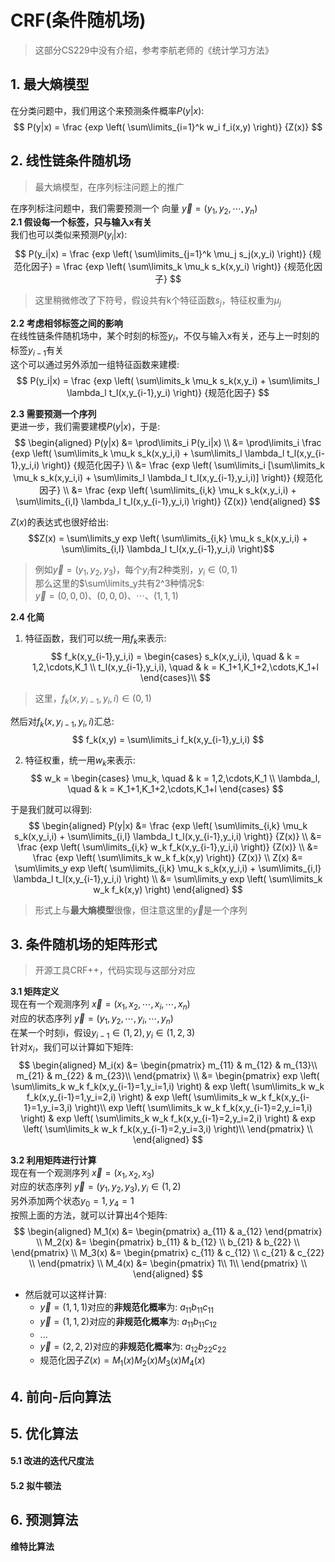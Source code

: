 # CRF(条件随机场)
> 这部分CS229中没有介绍，参考李航老师的《统计学习方法》

## 1. **最大熵模型**
在分类问题中，我们用这个来预测条件概率$P(y|x)$:
$$ P(y|x) = \frac {exp \left( \sum\limits_{i=1}^k w_i f_i(x,y) \right)} {Z(x)} $$

## 2. 线性链条件随机场
> 最大熵模型，在序列标注问题上的推广

在序列标注问题中，我们需要预测一个 向量 $\vec{y} = (y_1, y_2, \cdots, y_n)$  
**2.1 假设每一个标签，只与输入x有关**  
我们也可以类似来预测$P(y_i|x)$:  
$$ 
P(y_i|x) = \frac {exp \left( \sum\limits_{j=1}^k \mu_j s_j(x,y_i) \right)} {规范化因子} 
= \frac {exp \left( \sum\limits_k \mu_k s_k(x,y_i) \right)} {规范化因子} 
$$
> 这里稍微修改了下符号，假设共有k个特征函数$s_j$，特征权重为$\mu_j$


**2.2 考虑相邻标签之间的影响**  
在线性链条件随机场中，某个时刻的标签$y_i$，不仅与输入x有关，还与上一时刻的标签$y_{i-1}$有关  
这个可以通过另外添加一组特征函数来建模:
$$ 
P(y_i|x) = \frac {exp \left( \sum\limits_k \mu_k s_k(x,y_i) + \sum\limits_l \lambda_l t_l(x,y_{i-1},y_i) \right)} {规范化因子} 
$$

**2.3 需要预测一个序列**  
更进一步，我们需要建模$P(y|x)$，于是:  
$$
\begin{aligned}
    P(y|x) &= \prod\limits_i P(y_i|x) \\
    &= \prod\limits_i \frac {exp \left( \sum\limits_k \mu_k s_k(x,y_i,i) + \sum\limits_l \lambda_l t_l(x,y_{i-1},y_i,i) \right)} {规范化因子} \\
    &= \frac {exp \left( \sum\limits_i [\sum\limits_k \mu_k s_k(x,y_i,i) + \sum\limits_l \lambda_l t_l(x,y_{i-1},y_i,i)] \right)} {规范化因子} \\
    &= \frac {exp \left( \sum\limits_{i,k} \mu_k s_k(x,y_i,i) + \sum\limits_{i,l} \lambda_l t_l(x,y_{i-1},y_i,i) \right)} {Z(x)}
\end{aligned}
$$

$Z(x)$的表达式也很好给出:  
$$Z(x) = \sum\limits_y exp \left( \sum\limits_{i,k} \mu_k s_k(x,y_i,i) + \sum\limits_{i,l} \lambda_l t_l(x,y_{i-1},y_i,i) \right)$$
> 例如$\vec{y} = (y_1, y_2, y_3)$，每个$y_i$有2种类别，$y_i \in (0,1)$  
> 那么这里的$\sum\limits_y共有2^3种情况$:  
> $\vec{y} = (0,0,0)、(0,0,0)、\cdots、(1,1,1)$

**2.4 化简**
1. 特征函数，我们可以统一用$f_k$来表示:
$$
    f_k(x,y_{i-1},y_i,i) = 
    \begin{cases}
        s_k(x,y_i,i), \quad & k = 1,2,\cdots,K_1 \\
        t_l(x,y_{i-1},y_i,i), \quad & k = K_1+1,K_1+2,\cdots,K_1+l
    \end{cases}\\
$$
> 这里，$f_k(x,y_{i-1},y_i,i) \in (0,1)$

然后对$f_k(x,y_{i-1},y_i,i)$汇总:  
$$
    f_k(x,y) = \sum\limits_i f_k(x,y_{i-1},y_i,i)
$$

2. 特征权重，统一用$w_k$来表示:  
$$
    w_k = 
    \begin{cases}
        \mu_k, \quad & k = 1,2,\cdots,K_1 \\
        \lambda_l, \quad & k = K_1+1,K_1+2,\cdots,K_1+l
    \end{cases}
$$

于是我们就可以得到:
$$
\begin{aligned}
    P(y|x) &=  \frac {exp \left( \sum\limits_{i,k} \mu_k s_k(x,y_i,i) + \sum\limits_{i,l} \lambda_l t_l(x,y_{i-1},y_i,i) \right)} {Z(x)} \\
    &= \frac {exp \left( \sum\limits_{i,k} w_k f_k(x,y_{i-1},y_i,i) \right)} {Z(x)} \\
    &= \frac {exp \left( \sum\limits_k w_k f_k(x,y) \right)} {Z(x)} \\
    Z(x) &= \sum\limits_y exp \left( \sum\limits_{i,k} \mu_k s_k(x,y_i,i) + \sum\limits_{i,l} \lambda_l t_l(x,y_{i-1},y_i,i) \right) \\
    &= \sum\limits_y exp \left( \sum\limits_k w_k f_k(x,y) \right)
\end{aligned}
$$

> 形式上与**最大熵模型**很像，但注意这里的$\vec{y}$是一个序列

## 3. 条件随机场的矩阵形式
> 开源工具CRF++，代码实现与这部分对应

**3.1 矩阵定义**  
现在有一个观测序列 $\vec{x} = (x_1,x_2,\cdots,x_i,\cdots,x_n)$  
对应的状态序列 $\vec{y} = (y_1,y_2,\cdots,y_i,\cdots,y_n)$  
在某一个时刻i，假设$y_{i-1} \in (1,2), y_i \in (1,2,3)$  
针对$x_i$，我们可以计算如下矩阵:  
$$
\begin{aligned}
    M_i(x) &= 
    \begin{pmatrix}
        m_{11} & m_{12} & m_{13}\\
        m_{21} & m_{22} & m_{23}\\
    \end{pmatrix} \\
    &=
    \begin{pmatrix}
        exp \left( \sum\limits_k w_k f_k(x,y_{i-1}=1,y_i=1,i) \right) & exp \left( \sum\limits_k w_k f_k(x,y_{i-1}=1,y_i=2,i) \right) & exp \left( \sum\limits_k w_k f_k(x,y_{i-1}=1,y_i=3,i) \right)\\
        exp \left( \sum\limits_k w_k f_k(x,y_{i-1}=2,y_i=1,i) \right) & exp \left( \sum\limits_k w_k f_k(x,y_{i-1}=2,y_i=2,i) \right) & exp \left( \sum\limits_k w_k f_k(x,y_{i-1}=2,y_i=3,i) \right)\\
    \end{pmatrix} \\
\end{aligned}
$$

**3.2 利用矩阵进行计算**  
现在有一个观测序列 $\vec{x} = (x_1,x_2,x_3)$  
对应的状态序列 $\vec{y} = (y_1,y_2,y_3), y_i \in (1,2)$  
另外添加两个状态$y_0=1, y_4=1$  
按照上面的方法，就可以计算出4个矩阵:  
$$
\begin{aligned}
    M_1(x) &= 
    \begin{pmatrix}
        a_{11} & a_{12}
    \end{pmatrix} \\
    M_2(x) &= 
    \begin{pmatrix}
        b_{11} & b_{12} \\
        b_{21} & b_{22} \\
    \end{pmatrix} \\
    M_3(x) &= 
    \begin{pmatrix}
        c_{11} & c_{12} \\
        c_{21} & c_{22} \\
    \end{pmatrix} \\
    M_4(x) &= 
    \begin{pmatrix}
        1\\
        1\\
    \end{pmatrix} \\
\end{aligned}
$$

- 然后就可以这样计算:
    - $\vec{y} = (1,1,1)$对应的**非规范化概率**为: $a_{11} b_{11} c_{11}$
    - $\vec{y} = (1,1,2)$对应的**非规范化概率**为: $a_{11} b_{11} c_{12}$
    - ...
    - $\vec{y} = (2,2,2)$对应的**非规范化概率**为: $a_{12} b_{22} c_{22}$
    - 规范化因子$Z(x) = M_1(x) M_2(x) M_3(x) M_4(x)$

## 4. 前向-后向算法

## 5. 优化算法

#### 5.1 改进的迭代尺度法
#### 5.2 拟牛顿法

## 6. 预测算法

**维特比算法**